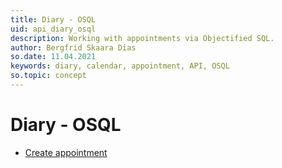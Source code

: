 ```yaml
---
title: Diary - OSQL
uid: api_diary_osql
description: Working with appointments via Objectified SQL.
author: Bergfrid Skaara Dias
so.date: 11.04.2021
keywords: diary, calendar, appointment, API, OSQL
so.topic: concept
---
```


# Diary - OSQL

* [Create appointment][1]

<!-- Referenced links -->
[1]: create-apt-osql.md
